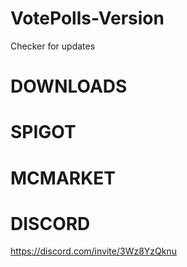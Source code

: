 # VotePolls-Version
Checker for updates
# DOWNLOADS

# SPIGOT

# MCMARKET

# DISCORD
https://discord.com/invite/3Wz8YzQknu
